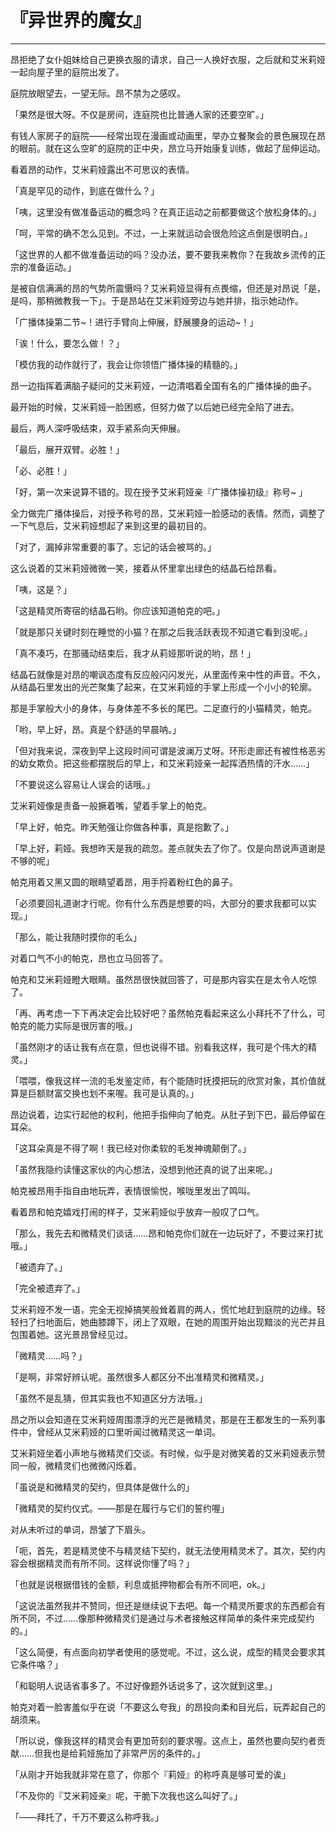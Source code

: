 # 『异世界的魔女』

------

昂拒绝了女仆姐妹给自己更换衣服的请求，自己一人换好衣服，之后就和艾米莉娅一起向屋子里的庭院出发了。

庭院放眼望去，一望无际。昂不禁为之感叹。

「果然是很大呀。不仅是房间，连庭院也比普通人家的还要空旷。」

有钱人家房子的庭院——经常出现在漫画或动画里，举办立餐聚会的景色展现在昂的眼前。就在这么空旷的庭院的正中央，昂立马开始康复训练，做起了屈伸运动。

看着昂的动作，艾米莉娅露出不可思议的表情。

「真是罕见的动作，到底在做什么？」

「咦，这里没有做准备运动的概念吗？在真正运动之前都要做这个放松身体的。」

「呵，平常的确不怎么见到。不过，一上来就运动会很危险这点倒是很明白。」

「这世界的人都不做准备运动的吗？没办法，要不要我来教你？在我故乡流传的正宗的准备运动。」

是被自信满满的昂的气势所震慑吗？艾米莉娅显得有点畏缩，但还是对昂说「是，是吗，那稍微教我一下」。于是昂站在艾米莉娅旁边与她并排，指示她动作。

「广播体操第二节~！进行手臂向上伸展，舒展腰身的运动~！」

「诶！什么，要怎么做！？」

「模仿我的动作就行了，我会让你领悟广播体操的精髓的。」

昂一边指挥着满脑子疑问的艾米莉娅，一边清唱着全国有名的广播体操的曲子。

最开始的时候，艾米莉娅一脸困惑，但努力做了以后她已经完全陷了进去。

最后，两人深呼吸结束，双手紧系向天伸展。

「最后，展开双臂。必胜！」

「必、必胜！」

「好，第一次来说算不错的。现在授予艾米莉娅亲『广播体操初级』称号~ 」

全力做完广播体操后，对授予称号的昂，艾米莉娅一脸感动的表情。然而，调整了一下气息后，艾米莉娅想起了来到这里的最初目的。

「对了，漏掉非常重要的事了。忘记的话会被骂的。」

这么说着的艾米莉娅微微一笑，接着从怀里拿出绿色的结晶石给昂看。

「咦，这是？」

「这是精灵所寄宿的结晶石哟。你应该知道帕克的吧。」

「就是那只关键时刻在睡觉的小猫？在那之后我活跃表现不知道它看到没呢。」

「真不凑巧，在那骚动结束后，我才从莉娅那听说的哟，昂！」

结晶石就像是对昂的嘲讽态度有反应般闪闪发光，从里面传来中性的声音。不久，从结晶石里发出的光芒聚集了起来，在艾米莉娅的手掌上形成一个小小的轮廓。

那是手掌般大小的身体，与身体差不多长的尾巴。二足直行的小猫精灵，帕克。

「哟，早上好，昂。真是个舒适的早晨呐。」

「但对我来说，深夜到早上这段时间可谓是波澜万丈呀。环形走廊还有被性格恶劣的幼女欺负。把这些都摆脱后的早上，和艾米莉娅亲一起挥洒热情的汗水……」

「不要说这么容易让人误会的话哦。」

艾米莉娅像是责备一般撅着嘴，望着手掌上的帕克。

「早上好，帕克。昨天勉强让你做各种事，真是抱歉了。」

「早上好，莉娅。我想昨天是我的疏忽。差点就失去了你了。仅是向昂说声道谢是不够的呢」

帕克用着又黑又圆的眼睛望着昂，用手捋着粉红色的鼻子。

「必须要回礼道谢才行呢。你有什么东西是想要的吗，大部分的要求我都可以实现。」

「那么，能让我随时摸你的毛么」

对着口气不小的帕克，昂也立马回答了。

帕克和艾米莉娅瞪大眼睛。虽然昂很快就回答了，可是那内容实在是太令人吃惊了。

「再、再考虑一下下再决定会比较好吧？虽然帕克看起来这么小拜托不了什么，可帕克的能力实际是很厉害的哦。」

「虽然刚才的话让我有点在意，但也说得不错。别看我这样，我可是个伟大的精灵。」

「喂喂，像我这样一流的毛发鉴定师，有个能随时抚摸把玩的欣赏对象，其价值就算是巨额财富交换也划不来喔。我可是认真的。」

昂边说着，边实行起他的权利，他把手指伸向了帕克。从肚子到下巴，最后停留在耳朵。

「这耳朵真是不得了啊！我已经对你柔软的毛发神魂颠倒了。」

「虽然我隐约读懂这家伙的内心想法，没想到他还真的说了出来呢。」

帕克被昂用手指自由地玩弄，表情很愉悦，喉咙里发出了鸣叫。

看着昂和帕克嬉戏打闹的样子，艾米莉娅似乎放弃一般叹了口气。

「那么，我先去和微精灵们谈话……昂和帕克你们就在一边玩好了，不要过来打扰哦。」

「被遗弃了。」

「完全被遗弃了。」

艾米莉娅不发一语，完全无视掉搞笑般耸着肩的两人，慌忙地赶到庭院的边缘。轻轻扫了扫地面后，她曲膝蹲下，闭上了双眼，在她的周围开始出现黯淡的光芒并且包围着她。这光景昂曾经见过。

「微精灵……吗？」

「是啊，非常好辨认呢。虽然很多人都区分不出准精灵和微精灵。」

「虽然不是乱猜，但其实我也不知道区分方法哦。」

昂之所以会知道在艾米莉娅周围漂浮的光芒是微精灵，那是在王都发生的一系列事件中，曾经从艾米莉娅的口里听闻过微精灵这一单词。

艾米莉娅坐着小声地与微精灵们交谈。有时候，似乎是对微笑着的艾米莉娅表示赞同一般，微精灵们也微微闪烁着。

「虽说是和微精灵的契约，但具体是做什么的」

「微精灵的契约仪式。——那是在履行与它们的誓约喔」

对从未听过的单词，昂皱了下眉头。

「呃，首先，若是精灵使不与精灵结下契约，就无法使用精灵术了。其次，契约内容会根据精灵而有所不同。这样说你懂了吗？」

「也就是说根据借钱的金额，利息或抵押物都会有所不同吧，ok。」

「这说法虽然我并不赞同，但还是继续说下去吧。每一个精灵所要求的东西都会有所不同，不过……像那种微精灵们是通过与术者接触这样简单的条件来完成契约的。」

「这么简便，有点面向初学者使用的感觉呢。不过，这么说，成型的精灵会要求其它条件咯？」

「和聪明人说话省事多了。不过好像题外话说多了，这次就到这里。」

帕克对着一脸害羞似乎在说「不要这么夸我」的昂投向柔和目光后，玩弄起自己的胡须来。

「所以说，像我这样的精灵会有更加苛刻的要求喔。这点上，虽然也要向契约者贡献……但我也是给莉娅施加了非常严厉的条件的。」

「从刚才开始我就非常在意了，你那个『莉娅』的称呼真是够可爱的诶」

「不及你的『艾米莉娅亲』呢，干脆下次我也这么叫好了。」

「——拜托了，千万不要这么称呼我。」


